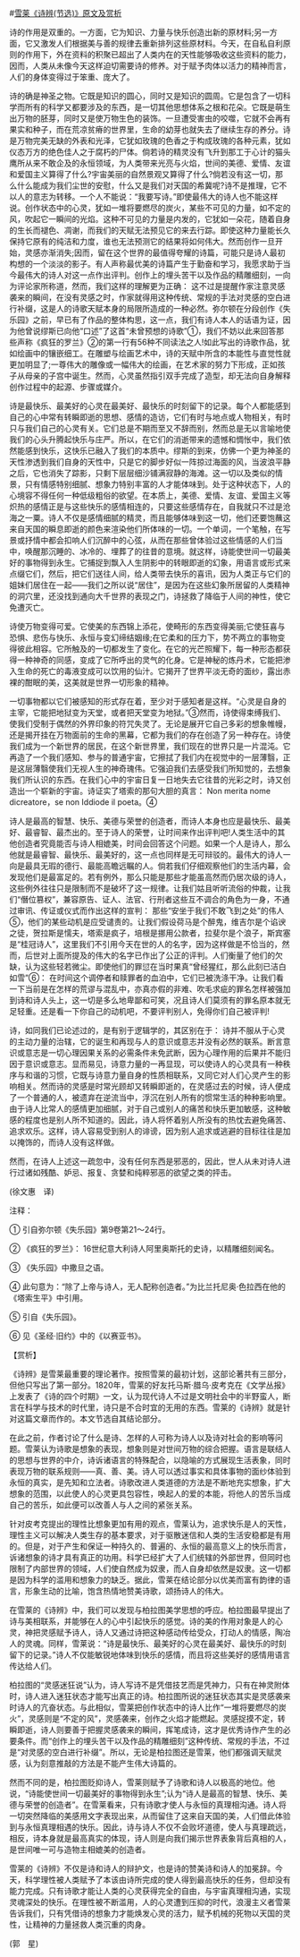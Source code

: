 #[雪莱《诗辨(节选)》原文及赏析](https://www.vrrw.net/wx/12252.html)

诗的作用是双重的。一方面，它为知识、力量与快乐创造出新的原材料;另一方面，它又激发人们根据美与善的规律去重新排列这些原材料。今天，在自私自利原则的作用下，外在资料的积聚已超出了人类内在的天性能够吸收这些资料的能力，因而，人类从未像今天这样迫切需要诗的修养。对于赋予肉体以活力的精神而言，人们的身体变得过于笨重、庞大了。

诗的确是神圣之物。它既是知识的圆心，同时又是知识的圆周。它是包含了一切科学而所有的科学又都要涉及的东西，是一切其他思想体系之根和花朵。它既是萌生出万物的胚芽，同时又是使万物生色的装饰。一旦遭受害虫的咬噬，它就不会再有果实和种子，而在荒凉贫瘠的世界里，生命的幼芽也就失去了继续生存的养分。诗是万物完美无缺的外表和光泽，它犹如玫瑰的色香之于构成玫瑰的各种元素，犹如仪态万方的绝色佳人之于腐朽的尸体。倘若诗的精灵没有飞升到那工于心计的猫头鹰所从来不敢企及的永恒领域，为人类带来光亮与火焰，世间的美德、爱情、友谊和爱国主义算得了什么?宇宙美丽的自然景观又算得了什么?倘若没有这一切，那么什么能成为我们尘世的安慰，什么又是我们对天国的希冀呢?诗不是推理，它不以人的意志为转移。一个人不能说：“我要写诗。”即使最伟大的诗人也不能这样说。创作状态中的心灵，犹如一堆将要燃尽的炭火，某些不可见的力量，如不定的风，吹起它一瞬间的光焰。这种不可见的力量是内发的，它犹如一朵花，随着自身的生长而褪色、凋谢，而我们的天赋无法预见它的来去行踪。即使这种力量能长久保持它原有的纯洁和力度，谁也无法预测它的结果将如何伟大。然而创作一旦开始，灵感亦渐消失;因而，留在这个世界的最值得夸耀的诗篇，可能只是诗人最初构想的一个淡淡的影子。有人声称最优美的诗篇产生于勤奋和学习，我愿求助于当今最伟大的诗人对这一点作出评判。创作上的埋头苦干以及作品的精雕细刻，一向为评论家所称道，然而，我们这样的理解更为正确： 这不过是提醒作家注意灵感袭来的瞬间，在没有灵感之时，作家就得用这种传统、常规的手法对灵感的空白进行补缀，这是人的诗歌天赋本身的局限所造成的一种必然。弥尔顿在分段创作《失乐园》之前，早已有了作品的整体构思，这一点，我们有诗人本人的话语为证，因为他曾说缪斯已向他“口述”了这首“未曾预想的诗歌”①，我们不妨以此来回答那些声称《疯狂的罗兰》②的第一行有56种不同读法之人!如此写出的诗歌作品，犹如绘画中的镶嵌细工。在雕塑与绘画艺术中，诗的天赋中所含的本能性与直觉性就更加明显了;一尊伟大的雕像或一幅伟大的绘画，在艺术家的努力下形成，正如孩子从母亲的子宫中诞生。然而，心灵虽然指引双手完成了造型，却无法向自身解释创作过程中的起源、步骤或媒介。



诗是最快乐、最美好的心灵在最美好、最快乐的时刻留下的记录。每个人都能感到自己的心中常有转瞬即逝的思想、感情的造访，它们有时与地点或人物相关，有时只与我们自己的心灵有关。它们总是不期而至又不辞而别，然而总是无以言喻地使我们的心头升腾起快乐与庄严。所以，在它们的消逝带来的遗憾和惆怅中，我们依然能感到快乐，这快乐已融入了我们的本质中。缪斯的到来，仿佛一个更为神圣的天性渗透到我们自身的天性中，只是它的脚步好似一阵掠过海面的风，当波浪平静之后，它也消失了踪影，只剩下层层细沙铺满寂静的海滩。这一切以及类似的情景，只有情感特别细腻、想象力特别丰富的人才能体味到。处于这种状态下，人的心境容不得任何一种低级粗俗的欲望。在本质上，美德、爱情、友谊、爱国主义等炽热的感情正是与这些快乐的感情相连的，只要这些感情存在，自我就只不过是沧海之一粟。诗人不仅是感情细腻的精灵，而且能够体味到这一切，他们还要饱蘸这来自天国的瞬息即逝的颜色来渲染他们所体味的一切。一个单词，一个笔触，在写景或抒情中都会扣响人们沉醉中的心弦，从而在那些曾体验过这些情感的人们当中，唤醒那沉睡的、冰冷的、埋葬了的往昔的意境。就这样，诗能使世间一切最美好的事物得到永生。它捕捉到飘入人生阴影中的转眼即逝的幻象，用语言或形式来点缀它们，然后，把它们送往人间，给人类带去快乐的喜讯，因为人类正与它们的姐妹们居住在一起——我们之所以说“居住”，是因为在这些幻象所居留的人类精神的洞穴里，还没找到通向大千世界的表现之门，诗拯救了降临于人间的神性，使它免遭灭亡。

诗使万物变得可爱。它使美的东西锦上添花，使畸形的东西变得美丽;它使狂喜与恐惧、悲伤与快乐、永恒与变幻缔结姻缘;在它柔和的压力下，势不两立的事物变得彼此相容。它所触及的一切都发生了变化。在它的光芒照耀下，每一种形态都获得一种神奇的同感，变成了它所呼出的灵气的化身。它是神秘的炼丹术，它能把渗入生命的死亡的毒液变成可以饮用的仙汁。它揭开了世界平淡无奇的面纱，露出赤裸的酣眠的美，这美就是世界一切形象的精神。

一切事物都以它们被感知的形式存在着，至少对于感知者是这样。“心灵是自身的主宰，它能把地狱变为天堂，或者把天堂变为地狱。”③然而，诗使得束缚我们、使我们受制于偶然的外界印象的符咒失灵了。无论是展开它自己多彩的想象帷幔，还是揭开挂在万物面前的生命的黑幕，它都为我们的存在创造了另一种存在。诗使我们成为一个新世界的居民，在这个新世界里，我们现在的世界只是一片混沌。它再造了一个我们感知、参与的普通宇宙，它擦拭了我们内在视觉中的一层薄翳，正是这层薄翳使我们无视人生的神奇瑰伟。它强迫我们去感受我们所知觉的，去想象我们所认识的东西。在我们心中的宇宙日复一日地失去它往昔的光彩之时，诗又创造出一个崭新的宇宙。诗证实了塔索的那句大胆的真言： Non merita nome dicreatore，se non Iddiode il poeta。④

诗人是最高的智慧、快乐、美德与荣誉的创造者，而诗人本身也应是最快乐、最美好、最睿智、最杰出的。至于诗人的荣誉，让时间来作出评判吧!人类生活中的其他创造者究竟能否与诗人相媲美，时间会回答这个问题。如果一个人是诗人，那么他就是最睿智、最快乐、最美好的，这一点也同样是无可辩驳的。最伟大的诗人一向是最具无瑕的德行、最能高瞻远瞩的人。倘若我们仔细观察他们的生活内幕，会发现他们是最富足的。若有例外，那么只能是那些才能虽高然而仍居次级的诗人，这些例外往往只是限制而不是破坏了这一规律。让我们姑且听听流俗的仲裁，让我们“僭位篡权”，兼容原告、证人、法官、行刑者这些互不调合的角色为一身，不通过审讯、传证或仪式而作出这样的宣判： 那些“安坐于我们不敢飞到之处”的伟人⑤，他们的某些动机是应受谴责的。让我们假设荷马是个醉鬼，维吉尔是个谄谀之徒，贺拉斯是懦夫，塔索是疯子，培根是挪用公款者，拉斐尔是个浪子，斯宾塞是“桂冠诗人”，这里我们不引用今天在世的人的名字，因为这样做是不恰当的，然而，后世对上面所提及的伟大的名字已作出了公正的评判。人们衡量了他们的欠缺，认为这些轻若微尘。即使他们的罪愆在当时果真“曾经猩红，那么此刻已洁白如雪”⑥： 在时间这个调停者和赎罪者的血泊中，它们已被洗涤干净。让我们看一下当前是在怎样的荒谬与混乱中，亦真亦假的非难、吹毛求疵的罪名怎样被强加到诗和诗人头上，这一切是多么地卑鄙和可笑，况且诗人们莫须有的罪名原本就无足轻重。还是看一下你自己的动机吧，不要评判别人，免得你们自己被评判!

诗，如同我们已论述过的，是有别于逻辑学的，其区别在于： 诗并不服从于心灵的主动力量的治辖，它的诞生和再现与人的意识或意志并没有必然的联系。断言意识或意志是一切心理因果关系的必需条件未免武断，因为心理作用的后果并不能归因于意识或意志。显而易见，诗意力量的一再显现，可以使诗人的心灵具有一种秩序与和谐的习惯，它既与诗意力量自身的性质相联系，又同它对人们心灵产生的影响相关。然而诗的灵感是时常光顾却又转瞬即逝的，在灵感过去的时候，诗人便成了一个普通的人，被遗弃在逆流当中，浮沉在别人所有的惯常生活的种种影响里。由于诗人比常人的感情更加细腻，对于自己或别人的痛苦和快乐更加敏感，这种敏感的程度也是别人所不知道的。因此，诗人将怀着别人所没有的热忱去避免痛苦、追求欢乐。这样，诗人容易受到别人的诽谤，因为别人追求或逃避的目标往往是加以掩饰的，而诗人没有这样做。

然而，在诗人上述这一疏忽中，没有任何东西是邪恶的，因此，世人从未对诗人进行过诸如残酷、妒忌、报复、贪婪和纯粹邪恶的欲望之类的抨击。

(徐文惠　译)

注释：

① 引自弥尔顿《失乐园》第9卷第21～24行。

② 《疯狂的罗兰》： 16世纪意大利诗人阿里奥斯托的史诗，以精雕细刻闻名。

③ 《失乐园》中撒旦之语。

④ 此句意为：“除了上帝与诗人，无人配称创造者。”为比兰托尼奥·色拉西在他的《塔索生平》中引用。

⑤ 引自《失乐园》。

⑥ 见《圣经·旧约》中的《以赛亚书》。

【赏析】

《诗辨》是雪莱最重要的理论著作。按照雪莱的最初计划，这部论著共有三部分，但他只写出了第一部分。1820年，雪莱的好友托马斯·腊乌·皮考克在《文学丛报》上发表了《诗的四个时期》一文，认为现代诗人不过是文明社会中的半野蛮人，断言在科学与技术的时代里，诗只是不合时宜的无用的东西。雪莱的《诗辨》就是针对这篇文章而作的。本文节选自其结论部分。

在此之前，作者讨论了什么是诗、怎样的人可称为诗人以及诗对社会的影响等问题。雪莱认为诗歌是想象的表现，想象则是对世间万物的综合把握。语言是联结人的思想与世界的中介，诗诉诸语言的特殊配合，以隐喻的方式展现生活表象，同时表现万物的联系规则——真、善、美。诗人可以透过事实和具体事物的面纱体验到永恒的真实，是先知和立法者。诗歌改进人类道德的方法是不断地充实想象，扩大想象的范围，以此使人的心灵更具包容性，唤起人的爱的本能，将他人的苦乐当成自己的苦乐，如此便可以改善人与人之间的紧张关系。

针对皮考克提出的理性比想象更加有用的观点，雪莱认为，追求快乐是人的天性，理性主义可以解决人类生存的基本要求，对于驱散迷信和人类的生活安稳都是有用的。但是，对于产生和保证一种持久的、普遍的、永恒的最高意义上的快乐而言，诉诸想象的诗才具有真正的功用。科学已经扩大了人们统辖的外部世界，但同时也限制了内部世界的领域，人们使自然成为奴隶，而人自身却依然是奴隶。这一切都是因为科学的滥用和想象力的缺乏。据此，雪莱在结论部分以优美而富有韵律的语言，形象生动的比喻，饱含热情地赞美诗歌，颂扬诗人的伟大。

在雪莱的《诗辨》中，我们可以发现与柏拉图美学思想的呼应。柏拉图最早提出了诗与美相联系，并能够在人的心中引起快乐的感觉。诗的美的作用对象是人的心灵，神把灵感赋予诗人，诗人又通过诗把这种感动传给受众，打动人的情感，陶冶人的灵魂。同样，雪莱说：“诗是最快乐、最美好的心灵在最美好、最快乐的时刻留下的记录。”诗人不仅能敏锐地体味到快乐的感情，而且将这些美好的感情用语言传达给人们。

柏拉图的“灵感迷狂说”认为，诗人写诗不是凭借技艺而是凭神力，只有在神灵附体时，诗人进入迷狂状态才能写出真正的诗。柏拉图所说的迷狂状态其实是灵感袭来时诗人的亢奋状态。与此相似，雪莱把创作状态中的诗人比作“一堆将要燃尽的炭火”，灵感则是“不定的风”，灵感袭来，创作之火焰才能燃起。灵感捉摸不定，转瞬即逝，诗人则要善于把握灵感袭来的瞬间，挥笔成诗，这才是优秀诗作产生的必要条件。而“创作上的埋头苦干以及作品的精雕细刻”这种传统、常规的手法，不过是“对灵感的空白进行补缀”。所以，无论是柏拉图还是雪莱，他们都强调天赋灵感，认为刻意推敲的方法是不能产生伟大诗篇的。

然而不同的是，柏拉图贬抑诗人，雪莱则赋予了诗歌和诗人以极高的地位。他说，“诗能使世间一切最美好的事物得到永生”;认为“诗人是最高的智慧、快乐、美德与荣誉的创造者”。在雪莱看来，只有诗歌才使人与永恒的真理相沟通。诗人将一切突然降临的美感用文字表现出来，从而留住了这来自天国的美，人们借此体验到与永恒真理相遇的快乐。因此，诗与诗人不仅不会败坏道德，使人与真理疏远，相反，诗本身就是最高真实的体现，诗人则是向我们揭示世界表象背后真相的人，是世间唯一可与造物主相媲美的创造者。

雪莱的《诗辨》不仅是诗和诗人的辩护文，也是诗的赞美诗和诗人的加冕辞。今天，科学理性被人类赋予了本该由诗所完成的使人得到最高快乐的任务，但却没有能力完成。只有诗歌才能让人类的心灵获得完全的自由，与宇宙真理相沟通，实现灵魂深处的快乐。在理性被不断滥用，人的心灵遭到压抑的时代，浪漫主义者雪莱告诉我们，只有凭借诗的想象力才能焕发心灵的活力，赋予机械的死物以天国的灵性，让精神的力量拯救人类沉重的肉身。

(郭　星)

